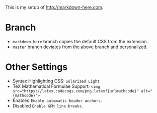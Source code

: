 This is my setup of <http://markdown-here.com>.

# Branch #

- `markdown-here` branch copies the default CSS from the extension.
- `master` branch deviates from the above branch and personalized.

# Other Settings #

- Syntax Highlighting CSS: `Solarized Light`
- TeX Mathematical Formulae Support: `<img src="https://latex.codecogs.com/png.latex?{urlmathcode}" alt="{mathcode}">`
- Enabled `Enable automatic header anchors.`
- Disabled `Enable GFM line breaks.`